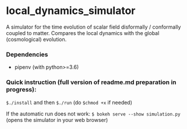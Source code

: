 # local_dynamics_simulator
A simulator for the time evolution of scalar field disformally / conformally coupled to matter. Compares the local dynamics with the global (cosmological) evolution.

### Dependencies
- pipenv (with python>=3.6)

### Quick instruction (full version of readme.md preparation in progress):
```$./install``` and then
```$./run```
(do ```$chmod +x``` if needed)

If the automatic run does not work:
```$ bokeh serve --show simulation.py```
(opens the simulator in your web browser)
